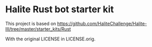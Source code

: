 # Halite Rust bot starter kit

This project is based on https://github.com/HaliteChallenge/Halite-III/tree/master/starter_kits/Rust

With the original LICENSE in LICENSE.orig.

